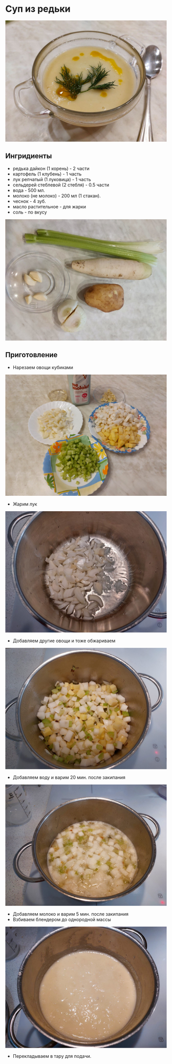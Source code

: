 # Суп из редьки

![Картинка](lookme.jpg)

## Ингридиенты

* редька дайкон (1 корень) - 2 части
* картофель (1 клубень) - 1 часть
* лук репчатый (1 луковица) - 1 часть
* сельдерей стеблевой (2 стебля) - 0.5 части
* вода - 500 мл.
* молоко (не молоко) - 200 мл (1 стакан).
* чеснок - 4 зуб.
* масло растительное - для жарки
* соль - по вкусу

![Картинка](1.jpg)

## Приготовление

* Нарезаем овощи кубиками

![Картинка](2.jpg)

* Жарим лук

![Картинка](3.jpg)

* Добавляем другие овощи и тоже обжариваем

![Картинка](4.jpg)

* Добавляем воду и варим 20 мин. после закипания

![Картинка](5.jpg)

* Добавляем молоко и варим 5 мин. после закипания
* Взбиваем блендером до однородной массы

![Картинка](6.jpg)

* Перекладываем в тару для подачи.
